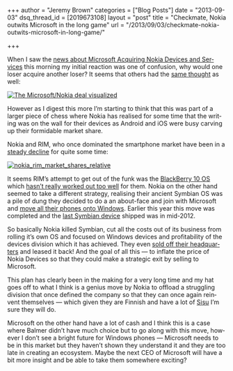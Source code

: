 +++
author = "Jeremy Brown"
categories = ["Blog Posts"]
date = "2013-09-03"
dsq_thread_id = [2019673108]
layout = "post"
title = "Checkmate, Nokia outwits Microsoft in the long game"
url = "/2013/09/03/checkmate-nokia-outwits-microsoft-in-long-game/"

+++

When I saw the [news about Microsoft Acquir­ing Nokia Devices and Ser­vices][1] this morn­ing my ini­tial reac­tion was one of con­fu­sion, why would one loser acquire another loser? It seems that oth­ers had the [same thought][2] as well:

[![The Microsoft/Nokia deal visualized](/TheMicrosoftNokiadealvisualized.png)][2]

How­ever as I digest this more I’m start­ing to think that this was part of a larger piece of chess where Nokia has realised for some time that the writ­ing was on the wall for their devices as Android and iOS were busy carv­ing up their for­mi­da­ble mar­ket share.

Nokia and RIM, who once dom­i­nated the smart­phone mar­ket have been in a [steady decline][3] for quite some time:


[![nokia_rim_market_shares_relative](/nokia_rim_market_shares_relative.png)][3]

It seems RIM’s attempt to get out of the funk was the [Black­Berry 10 OS](http://en.wikipedia.org/wiki/BlackBerry_10) which  [hasn’t really worked out too well](http://www.bloomberg.com/news/2013-08-29/morgan-stanley-is-said-to-hold-off-on-blackberry-10-upgrade.html) for them. Nokia on the other hand seemed to take a dif­fer­ent strat­egy, real­is­ing their ancient Sym­bian OS was a pile of dung they decided to do a an about-face and join with Microsoft and [move all their phones onto Win­dows](http://www.microsoft.com/en-us/news/press/2011/feb11/02-11partnership.aspx). Ear­lier this year this move was com­pleted and the [last Sym­bian device](http://www.telegraph.co.uk/technology/nokia/9824179/Nokia-ends-Symbian-era.html) shipped was in mid-2012.

So basi­cally Nokia killed Sym­bian, cut all the costs out of its busi­ness from rolling it’s own OS and focused on Win­dows devices and prof­itabil­ity of the devices divi­sion which it has achieved. They even [sold off their head­quar­ters][4] and leased it back! And the goal of all this — to inflate the price of Nokia Devices so that they could make a strate­gic exit by sell­ing to Microsoft.

This plan has clearly been in the mak­ing for a very long time and my hat goes off to what I think is a genius move by Nokia to offload a strug­gling divi­sion that once defined the com­pany so that they can once again rein­vent them­selves — which given they are Finnish and have a lot of [Sisu][5] I’m sure they will do.

Microsoft on the other hand have a lot of cash and I think this is a case where Balmer didn’t have much choice but to go along with this move, how­ever I don’t see a bright future for Win­dows phones — Microsoft needs to be in this mar­ket but they haven’t shown they under­stand it and they are too late in cre­at­ing an ecosys­tem. Maybe the next CEO of Microsoft will have a bit more insight and be able to take them some­where exciting?

 [1]: http://blogs.technet.com/b/microsoft_blog/archive/2013/09/02/the-next-chapter-an-open-letter-from-steve-ballmer-and-stephen-elop.aspx
 [2]: https://twitter.com/ltm/status/374750282460061696/photo/1
 [3]: http://dominiescommunicate.wordpress.com/2013/02/01/focus-on-blackberry-part-one-history/
 [4]: http://www.theguardian.com/technology/2012/dec/04/nokia-sell-lease-helsinki-headquarters
 [5]: http://en.wikipedia.org/wiki/Sisu
